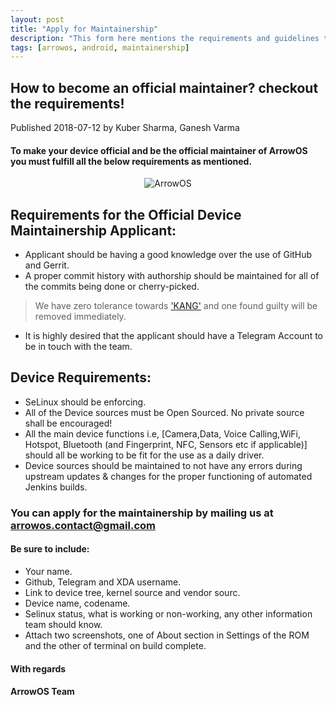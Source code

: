```yaml
---
layout: post
title: "Apply for Maintainership"
description: "This form here mentions the requirements and guidelines to be a maintainer"
tags: [arrowos, android, maintainership]
---
```


## How to become an official maintainer? checkout the requirements!
Published 2018-07-12 by Kuber Sharma, Ganesh Varma

#### To make your device official and be the official maintainer of ArrowOS you must fulfill all the below requirements as mentioned.

<p align="center"><img src="{% asset 'logo.png' @path %}" alt="ArrowOS" /></p>

## Requirements for the Official Device Maintainership Applicant:

  - Applicant should be having a good knowledge over the use of GitHub and Gerrit.
  - A proper commit history with authorship should be maintained for all of the commits being done or cherry-picked.
  > We have zero tolerance towards ['KANG'](https://www.urbandictionary.com/define.php?term=Kang) and one found guilty will be removed immediately.
  - It is highly desired that the applicant should have a Telegram Account to be in touch with the team.

## Device Requirements:

  - SeLinux should be enforcing.
  - All of the Device sources must be Open Sourced. No private source shall be encouraged! 
  - All the main device functions i.e, [Camera,Data, Voice Calling,WiFi, Hotspot, Bluetooth (and Fingerprint, NFC, Sensors etc if applicable)] should all be working to be fit for the use as a daily driver.
  - Device sources should be maintained to not have any errors during upstream updates & changes for the proper functioning of automated Jenkins builds. 

### You can apply for the maintainership by mailing us at <arrowos.contact@gmail.com>

#### Be sure to include:

  - Your name.
  - Github, Telegram and XDA username.
  - Link to device tree, kernel source and vendor sourc.
  - Device name, codename.
  - Selinux status, what is working or non-working, any other information team should know.
  - Attach two screenshots, one of About section in Settings of the ROM and the other of terminal on build complete.

#### With regards
#### ArrowOS Team
